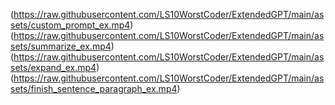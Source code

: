 (https://raw.githubusercontent.com/LS10WorstCoder/ExtendedGPT/main/assets/custom_prompt_ex.mp4)
(https://raw.githubusercontent.com/LS10WorstCoder/ExtendedGPT/main/assets/summarize_ex.mp4)
(https://raw.githubusercontent.com/LS10WorstCoder/ExtendedGPT/main/assets/expand_ex.mp4)
(https://raw.githubusercontent.com/LS10WorstCoder/ExtendedGPT/main/assets/finish_sentence_paragraph_ex.mp4)
